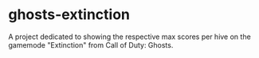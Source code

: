 # ghosts-extinction
A project dedicated to showing the respective max scores per hive on the gamemode "Extinction" from Call of Duty: Ghosts.
